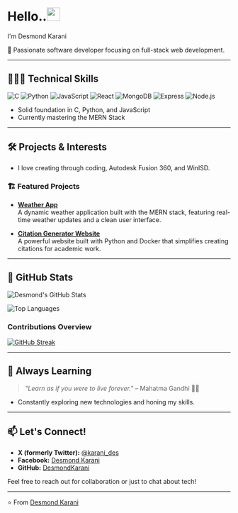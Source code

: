 <h1>Hello..<img src="https://media.giphy.com/media/hvRJCLFzcasrR4ia7z/giphy.gif" width="30px"/></h1>
I'm Desmond Karani

🚀 Passionate software developer focusing on full-stack web development.

---
## 👨🏿‍💻 Technical Skills
![C](https://img.shields.io/badge/%20-%2300599C.svg?style=flat&logo=c&logoColor=white)
![Python](https://img.shields.io/badge/%20-%2314354C.svg?style=flat&logo=python&logoColor=white)
![JavaScript](https://img.shields.io/badge/%20-%23F7DF1E.svg?style=flat&logo=javascript&logoColor=black)
![React](https://img.shields.io/badge/%20-%2361DAFB.svg?style=flat&logo=react&logoColor=black)
![MongoDB](https://img.shields.io/badge/%20-%2347A248.svg?style=flat&logo=mongodb&logoColor=white)
![Express](https://img.shields.io/badge/%20-%23000000.svg?style=flat&logo=express&logoColor=white)
![Node.js](https://img.shields.io/badge/%20-%23339933.svg?style=flat&logo=node.js&logoColor=white)

- Solid foundation in C, Python, and JavaScript
- Currently mastering the MERN Stack

---

## 🛠️ Projects & Interests
- I love creating through coding, Autodesk Fusion 360, and WinISD.

### 🏗️ Featured Projects
- **[Weather App](https://github.com/DesmondKarani/weather-app)**  
  A dynamic weather application built with the MERN stack, featuring real-time weather updates and a clean user interface.

- **[Citation Generator Website](https://github.com/DesmondKarani/citePY)**  
  A powerful website built with Python and Docker that simplifies creating citations for academic work.

---

## 🌟 GitHub Stats
![Desmond's GitHub Stats](https://github-readme-stats.vercel.app/api?username=DesmondKarani&show_icons=true&count_private=true&theme=radical)

![Top Languages](https://github-readme-stats.vercel.app/api/top-langs/?username=DesmondKarani&layout=compact&count_private=true&theme=radical)

### Contributions Overview
[![GitHub Streak](https://streak-stats.demolab.com?user=DesmondKarani&theme=dark)](https://git.io/streak-stats)

---

## 🌱 Always Learning
> *"Learn as if you were to live forever."* – Mahatma Gandhi 💯💯

- Constantly exploring new technologies and honing my skills.

---

## 📫 Let's Connect!
- **X (formerly Twitter):** [@karani_des](https://twitter.com/karani_des)  
- **Facebook:** [Desmond Karani](https://www.facebook.com/desmondkarani)  
- **GitHub:** [DesmondKarani](https://github.com/DesmondKarani)  

Feel free to reach out for collaboration or just to chat about tech!

---

⭐️ From [Desmond Karani](https://github.com/DesmondKarani)
